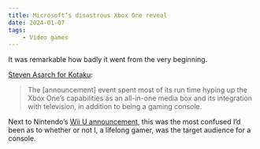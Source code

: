 ```yaml
---
title: Microsoft’s disastrous Xbox One reveal
date: 2024-01-07
tags:
    - Video games
---
```


It was remarkable how badly it went from the very beginning.

[Steven Asarch for Kotaku](https://kotaku.com/xbox-one-microsoft-10th-anniversary-1851102984):

> The \[announcement\] event spent most of its run time hyping up the Xbox One’s capabilities as an all-in-one media box and its integration with television, in addition to being a gaming console.

Next to Nintendo’s [Wii U announcement](https://youtu.be/4e3qaPg_keg?si=Qqgocg35QydJvgLK), this was the most confused I’d been as to whether or not I, a lifelong gamer, was the target audience for a console.